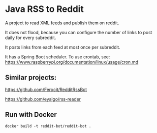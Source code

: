 # Java RSS to Reddit

A project to read XML feeds and publish them on reddit.

It does not flood, because you can configure the number of links to post daily for every subreddit.

It posts links from each feed at most once per subreddit.

It has a Spring Boot scheduler. To use crontab, see: https://www.raspberrypi.org/documentation/linux/usage/cron.md

## Similar projects:

https://github.com/Ferocit/RedditRssBot

https://github.com/eyalgo/rss-reader

## Run with Docker

    docker build -t reddit-bot/reddit-bot .